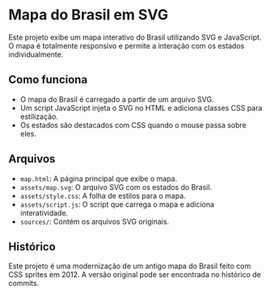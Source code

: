 # Mapa do Brasil em SVG

Este projeto exibe um mapa interativo do Brasil utilizando SVG e JavaScript. O mapa é totalmente responsivo e permite a interação com os estados individualmente.

## Como funciona

- O mapa do Brasil é carregado a partir de um arquivo SVG.
- Um script JavaScript injeta o SVG no HTML e adiciona classes CSS para estilização.
- Os estados são destacados com CSS quando o mouse passa sobre eles.

## Arquivos

- `map.html`: A página principal que exibe o mapa.
- `assets/map.svg`: O arquivo SVG com os estados do Brasil.
- `assets/style.css`: A folha de estilos para o mapa.
- `assets/script.js`: O script que carrega o mapa e adiciona interatividade.
- `sources/`: Contém os arquivos SVG originais.

## Histórico

Este projeto é uma modernização de um antigo mapa do Brasil feito com CSS sprites em 2012. A versão original pode ser encontrada no histórico de commits.
